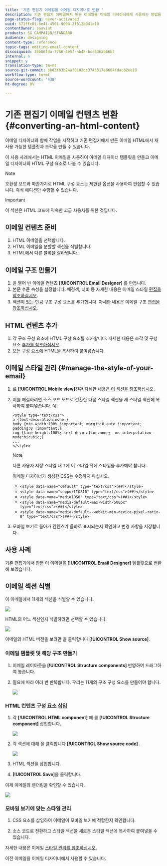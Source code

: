 ```yaml
---
title: '기존 편집기 이메일을 이메일 디자이너로 변환 '
description: 기존 편집기 이메일에서 만든 이메일을 이메일 디자이너에게 사용하는 방법을 알아봅니다.
page-status-flag: never-activated
uuid: 571ffc01-6e41-4501-9094-2f812b041a10
contentOwner: sauviat
products: SG_CAMPAIGN/STANDARD
audience: designing
content-type: reference
topic-tags: editing-email-content
discoiquuid: 39b86fda-7766-4e5f-ab48-bcc536ab66b3
internal: n
snippet: y
translation-type: tm+mt
source-git-commit: bb83fb3b24af0102dc3745517e8604fdac82ee19
workflow-type: tm+mt
source-wordcount: '438'
ht-degree: 0%

---
```



# 기존 편집기 이메일 컨텐츠 변환 {#converting-an-html-content}

이메일 디자이너와 함께 작업을 시작하고 기존 편집기에서 만든 이메일 HTML에서 재사용 가능한 템플릿과 조각을 만들 수 있습니다.

이 사용 사례에서는 HTML 이메일을 사용하여 이메일 디자이너 템플릿을 만들고 이메일 디자이너의 HTML 구성 요소로 나눌 수 있습니다.

>[!NOTE]
>
>호환성 모드와 마찬가지로 HTML 구성 요소는 제한된 옵션을 사용하여 편집할 수 있습니다. 즉석 에디션만 수행할 수 있습니다.

>[!IMPORTANT]
>
>이 섹션은 HTML 코드에 익숙한 고급 사용자를 위한 것입니다.

## 이메일 컨텐츠 준비

1. HTML 이메일을 선택합니다.
1. HTML 이메일을 분할할 섹션을 식별합니다.
1. HTML에서 다른 블록을 잘라냅니다.

## 이메일 구조 만들기

1. 을 열어 빈 이메일 컨텐츠 **[!UICONTROL Email Designer]** 를 만듭니다.
1. 본문 수준 속성을 설정합니다. 배경색, 너비 등 자세한 내용은 이메일 스타일 [편집을 참조하십시오](../../designing/using/styles.md).
1. 섹션이 있는 만큼 구조 구성 요소를 추가합니다. 자세한 내용은 이메일 구조 [편집을 참조하십시오](../../designing/using/designing-from-scratch.md#defining-the-email-structure).

## HTML 컨텐츠 추가

1. 각 구조 구성 요소에 HTML 구성 요소를 추가합니다. 자세한 내용은 조각 및 구성 요소 [추가를 참조하십시오](../../designing/using/designing-from-scratch.md#defining-the-email-structure).
1. 모든 구성 요소에 HTML을 복사하여 붙여넣습니다.

## 이메일 스타일 관리 {#manage-the-style-of-your-email}

1. 로 **[!UICONTROL Mobile view]**&#x200B;전환 자세한 내용은 [이 섹션을 참조하십시오](../../designing/using/plain-text-html-modes.md#switching-to-mobile-view).

1. 이를 해결하려면 소스 코드 모드로 전환한 다음 스타일 섹션을 새 스타일 섹션에 복사하여 붙여넣습니다. 예:

   ```
   <style type="text/css">
   a {text-decoration:none;}
   body {min-width:100% !important; margin:0 auto !important; padding:0 !important;}
   img {line-height:100%; text-decoration:none; -ms-interpolation-mode:bicubic;}
   ...
   </style>
   ```

   >[!NOTE]
   >
   >다른 사용자 지정 스타일 태그에 이 스타일 뒤에 스타일을 추가해야 합니다.
   >
   >이메일 디자이너가 생성한 CSS는 수정하지 마십시오.
   >
   >* `<style data-name="default" type="text/css">(##)</style>`
   >* `<style data-name="supportIOS10" type="text/css">(##)</style>`
   >* `<style data-name="mediaIOS8" type="text/css">(##)</style>`
   >* `<style data-name="media-default-max-width-500px" type="text/css">(##)</style>`
   >* `<style data-name="media-default--webkit-min-device-pixel-ratio-0" type="text/css">(##)</style>`


1. 모바일 보기로 돌아가 컨텐츠가 올바로 표시되는지 확인하고 변경 사항을 저장합니다.

## 사용 사례

기존 편집기에서 만든 이 이메일을 **[!UICONTROL Email Designer]** 템플릿으로 변환해 보겠습니다.

## 이메일 섹션 식별

이 이메일에서 11개의 섹션을 식별할 수 있습니다.

![](assets/html-dce-view-mail.png)

HTML의 어느 섹션인지 식별하려면 선택할 수 있습니다.

![](assets/breadcrumbs.png)

이메일의 HTML 버전을 보려면 을 클릭합니다 **[!UICONTROL Show source]**.

### 이메일 템플릿 및 해당 구조 만들기

1. 이메일 레이아웃을 **[!UICONTROL Structure components]** 반영하여 드래그하여 놓습니다.

1. 필요에 따라 여러 번 반복합니다. 우리는 11개의 구조 구성 요소를 만들어야 합니다.

   ![](assets/structure-components-migration.png)

### HTML 컨텐츠 구성 요소 삽입

1. 각 **[!UICONTROL HTML component]** 에 를 **[!UICONTROL Structure component]** 삽입합니다.

   ![](assets/html-components.png)

1. 각 섹션에 대해 을 클릭합니다 **[!UICONTROL Show source code]** .

   ![](assets/show-source-code.png)

1. HTML 섹션을 삽입합니다.

1. **[!UICONTROL Save]**&#x200B;을 클릭합니다.

이제 이메일의 렌더링을 확인할 수 있습니다.

![](assets/migrated-email-result.png)

### 모바일 보기에 맞는 스타일 관리

1. CSS 요소를 삽입하여 이메일이 모바일 보기에 적합한지 확인합니다.

1. 소스 코드로 전환하고 스타일 섹션을 새로운 스타일 섹션에 복사하여 붙여넣을 수 있습니다.

자세한 내용은 이메일 [스타일 관리를 참조하십시오](#manage-the-style-of-your-email).

이전 이메일을 이메일 디자이너에서 사용할 수 있습니다.